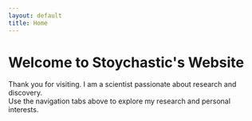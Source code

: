 ```yaml
---
layout: default
title: Home
---
```


# Welcome to Stoychastic's Website

Thank you for visiting. I am a scientist passionate about research and discovery.  
Use the navigation tabs above to explore my research and personal interests.
